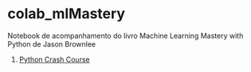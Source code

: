 # colab_mlMastery
Notebook de acompanhamento do livro Machine Learning Mastery with Python de Jason Brownlee

1) [Python Crash Course](https://github.com/edydev85/colab_mlMastery/blob/main/1_Python_Crash_Course.ipynb)
